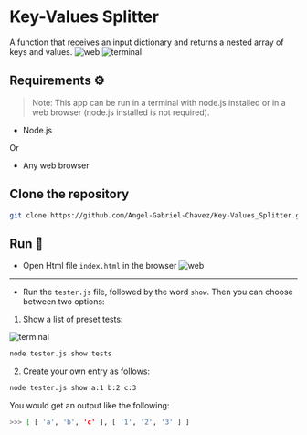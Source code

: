 # Key-Values Splitter
A function that receives an input dictionary and returns a nested array of keys and values.
![web](https://user-images.githubusercontent.com/58778570/179086273-2a0ec4cf-f0d1-4be8-aca7-9182d28b3ee8.gif)
![terminal](https://user-images.githubusercontent.com/58778570/179086241-f0fb8dd5-c40f-41d9-abfa-7475520b12ea.gif)

## Requirements ⚙️
> Note: This app can be run in a terminal with node.js installed or in a web browser (node.js installed is not required).

- Node.js

Or

- Any web browser

## Clone the repository
```bash
git clone https://github.com/Angel-Gabriel-Chavez/Key-Values_Splitter.git
```
## Run 🏁
- Open Html file `index.html` in the browser
![web](https://user-images.githubusercontent.com/58778570/179086320-5890e3fc-55d7-4af6-948c-84dac8bc4b0b.gif)

---

- Run the `tester.js` file, followed by the word `show`. Then you can choose between two options:

1. Show a list of preset tests:

![terminal](https://user-images.githubusercontent.com/58778570/179086365-af66d166-b1f1-460d-8b18-b60fbfc99ef4.gif)

```bash
node tester.js show tests
```

2. Create your own entry as follows:

```bash
node tester.js show a:1 b:2 c:3
```

You would get an output like the following:

```bash
>>> [ [ 'a', 'b', 'c' ], [ '1', '2', '3' ] ]
```
